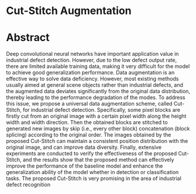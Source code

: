 # Cut-Stitch Augmentation
# Abstract
Deep convolutional neural networks have important application value in industrial defect detection. However, due to the low defect output rate, there are limited available training data, making it very difficult for the model to achieve good generalization performance. Data augmentation is an effective way to solve data deficiency. However, most existing methods usually aimed at general scene objects rather than industrial defects, and the augmented data deviates significantly from the original data distribution, thereby leading to the performance degradation of the modes. To address this issue, we propose a universal data augmentation scheme, called Cut-Stitch, for industrial defect detection. Specifically, some pixel blocks are firstly cut from an original image with
a certain pixel width along the height width and width direction. Then the obtained blocks are stitched to generated new images by skip (i.e., every other block) concatenation (block splicing) according to the original order. The images obtained by the proposed Cut-Stitch can maintain a consistent position distribution with the original image, and can improve data diversity. Finally, extensive experiments are conducted to verify the effectiveness of the proposed Cut-Stitch, and the results show that the proposed method can effectively improve the performance of the baseline model and enhance the generalization ability of the model whether in detection or classification tasks. The proposed Cut-Stitch is very promising in the area of industrial defect recognition
